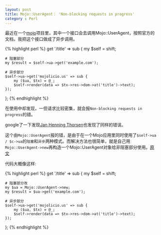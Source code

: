 ```yaml
---
layout: post
title: Mojo::UserAgent： 'Non-blocking requests in progress'
category : Perl
---
```

最近在一个[mojo](http://mojolicio.us/)项目里，其中一个接口会去调用Mojo::UserAgent，按照官方的文档，我把这个接口做成了异步调用。

{% highlight perl %}
get '/title' => sub {
    my $self = shift;

    # 阻塞部分
    my $result = $self->ua->get('example.com');

    # 异步部分
    $self->ua->get('mojolicio.us' => sub {
        my ($ua, $tx) = @_;
        $self->render(data => $tx->res->dom->at('title')->text);
    });
};
{% endhighlight %}

在使用中却发现，一但请求比较密集，就会报`Non-blocking requests in progress`的错。

google了一下发现[Jan Henning Thorsen](https://github.com/jhthorsen)也发现了同样的错误。

这个由`Mojo::UserAgent`报的错，是由于在一个Mojo应用里同时使用了`$self->ua / $c->ua`的`阻塞`和`异步`两种模式。而解决方法也很简单，就是自己用`Mojo::UserAgent->new`再构造一个Mojo::UserAgent对象给非阻塞部分使用。[原文](https://github.com/marcusramberg/Mojolicious-Plugin-OAuth2/pull/8)

代码大概像这样:

{% highlight perl %}
get '/title' => sub {
    my $self = shift;

    # 阻塞部分改
    my $ua = Mojo::UserAgent->new;
    my $result = $ua->get('example.com');

    # 异步部分
    $self->ua->get('mojolicio.us' => sub {
        my ($ua, $tx) = @_;
        $self->render(data => $tx->res->dom->at('title')->text);
    });
};
{% endhighlight %}
